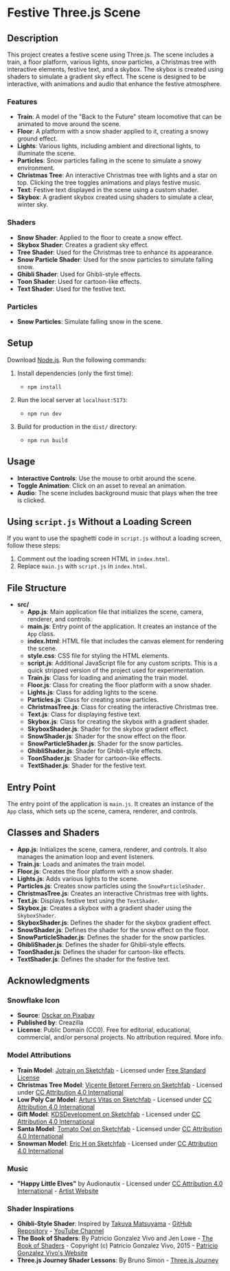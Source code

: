 # Festive Three.js Scene

## Description
This project creates a festive scene using Three.js. The scene includes a train, a floor platform, various lights, snow particles, a Christmas tree with interactive elements, festive text, and a skybox. The skybox is created using shaders to simulate a gradient sky effect. The scene is designed to be interactive, with animations and audio that enhance the festive atmosphere.

### Features
- **Train**: A model of the "Back to the Future" steam locomotive that can be animated to move around the scene.
- **Floor**: A platform with a snow shader applied to it, creating a snowy ground effect.
- **Lights**: Various lights, including ambient and directional lights, to illuminate the scene.
- **Particles**: Snow particles falling in the scene to simulate a snowy environment.
- **Christmas Tree**: An interactive Christmas tree with lights and a star on top. Clicking the tree toggles animations and plays festive music.
- **Text**: Festive text displayed in the scene using a custom shader.
- **Skybox**: A gradient skybox created using shaders to simulate a clear, winter sky.

### Shaders
- **Snow Shader**: Applied to the floor to create a snow effect.
- **Skybox Shader**: Creates a gradient sky effect.
- **Tree Shader**: Used for the Christmas tree to enhance its appearance.
- **Snow Particle Shader**: Used for the snow particles to simulate falling snow.
- **Ghibli Shader**: Used for Ghibli-style effects.
- **Toon Shader**: Used for cartoon-like effects.
- **Text Shader**: Used for the festive text.

### Particles
- **Snow Particles**: Simulate falling snow in the scene.

## Setup
Download [Node.js](https://nodejs.org/en/download/).
Run the following commands:

1. Install dependencies (only the first time):
   - `npm install`

2. Run the local server at `localhost:5173`:
   - `npm run dev`

3. Build for production in the `dist/` directory:
   - `npm run build`

## Usage
- **Interactive Controls**: Use the mouse to orbit around the scene.
- **Toggle Animation**: Click on an asset to reveal an animation.
- **Audio**: The scene includes background music that plays when the tree is clicked.

## Using `script.js` Without a Loading Screen
If you want to use the spaghetti code in `script.js` without a loading screen, follow these steps:

1. Comment out the loading screen HTML in `index.html`.
2. Replace `main.js` with `script.js` in `index.html`.

## File Structure
- **src/**
  - **App.js**: Main application file that initializes the scene, camera, renderer, and controls.
  - **main.js**: Entry point of the application. It creates an instance of the `App` class.
  - **index.html**: HTML file that includes the canvas element for rendering the scene.
  - **style.css**: CSS file for styling the HTML elements.
  - **script.js**: Additional JavaScript file for any custom scripts. This is a quick stripped version of the project used for experimentation.
  - **Train.js**: Class for loading and animating the train model.
  - **Floor.js**: Class for creating the floor platform with a snow shader.
  - **Lights.js**: Class for adding lights to the scene.
  - **Particles.js**: Class for creating snow particles.
  - **ChristmasTree.js**: Class for creating the interactive Christmas tree.
  - **Text.js**: Class for displaying festive text.
  - **Skybox.js**: Class for creating the skybox with a gradient shader.
  - **SkyboxShader.js**: Shader for the skybox gradient effect.
  - **SnowShader.js**: Shader for the snow effect on the floor.
  - **SnowParticleShader.js**: Shader for the snow particles.
  - **GhibliShader.js**: Shader for Ghibli-style effects.
  - **ToonShader.js**: Shader for cartoon-like effects.
  - **TextShader.js**: Shader for the festive text.

## Entry Point
The entry point of the application is `main.js`. It creates an instance of the `App` class, which sets up the scene, camera, renderer, and controls.

## Classes and Shaders
- **App.js**: Initializes the scene, camera, renderer, and controls. It also manages the animation loop and event listeners.
- **Train.js**: Loads and animates the train model.
- **Floor.js**: Creates the floor platform with a snow shader.
- **Lights.js**: Adds various lights to the scene.
- **Particles.js**: Creates snow particles using the `SnowParticleShader`.
- **ChristmasTree.js**: Creates an interactive Christmas tree with lights.
- **Text.js**: Displays festive text using the `TextShader`.
- **Skybox.js**: Creates a skybox with a gradient shader using the `SkyboxShader`.
- **SkyboxShader.js**: Defines the shader for the skybox gradient effect.
- **SnowShader.js**: Defines the shader for the snow effect on the floor.
- **SnowParticleShader.js**: Defines the shader for the snow particles.
- **GhibliShader.js**: Defines the shader for Ghibli-style effects.
- **ToonShader.js**: Defines the shader for cartoon-like effects.
- **TextShader.js**: Defines the shader for the festive text.

## Acknowledgments

### Snowflake Icon
- **Source**: [Osckar on Pixabay](https://creazilla.com/)
- **Published by**: Creazilla
- **License**: Public Domain (CC0). Free for editorial, educational, commercial, and/or personal projects. No attribution required. More info.

### Model Attributions
- **Train Model**: [Jotrain on Sketchfab](https://sketchfab.com/Jotrain) - Licensed under [Free Standard License](https://sketchfab.com/licenses/free)
- **Christmas Tree Model**: [Vicente Betoret Ferrero on Sketchfab](https://sketchfab.com/deathcow) - Licensed under [CC Attribution 4.0 International](https://creativecommons.org/licenses/by/4.0/)
- **Low Poly Car Model**: [Arturs Vitas on Sketchfab](https://sketchfab.com/arturs.vitas) - Licensed under [CC Attribution 4.0 International](https://creativecommons.org/licenses/by/4.0/)
- **Gift Model**: [KDSDevelopment on Sketchfab](https://sketchfab.com/KDSDevelopment) - Licensed under [CC Attribution 4.0 International](https://creativecommons.org/licenses/by/4.0/)
- **Santa Model**: [Tomato Owl on Sketchfab](https://sketchfab.com/tomato_owl) - Licensed under [CC Attribution 4.0 International](https://creativecommons.org/licenses/by/4.0/)
- **Snowman Model**: [Eric H on Sketchfab](https://sketchfab.com/244539) - Licensed under [CC Attribution 4.0 International](https://creativecommons.org/licenses/by/4.0/)

### Music
- **"Happy Little Elves"** by Audionautix - Licensed under [CC Attribution 4.0 International](https://creativecommons.org/licenses/by/4.0/) - [Artist Website](http://audionautix.com/)

### Shader Inspirations
- **Ghibli-Style Shader**: Inspired by [Takuya Matsuyama](https://github.com/craftzdog) - [GitHub Repository](https://github.com/craftzdog/ghibli-style-shader) - [YouTube Channel](https://www.youtube.com/@devaslife)
- **The Book of Shaders**: By Patricio Gonzalez Vivo and Jen Lowe - [The Book of Shaders](https://thebookofshaders.com/) - Copyright (c) Patricio Gonzalez Vivo, 2015 - [Patricio Gonzalez Vivo's Website](http://patriciogonzalezvivo.com/)
- **Three.js Journey Shader Lessons**: By Bruno Simon - [Three.js Journey](https://threejs-journey.com/)